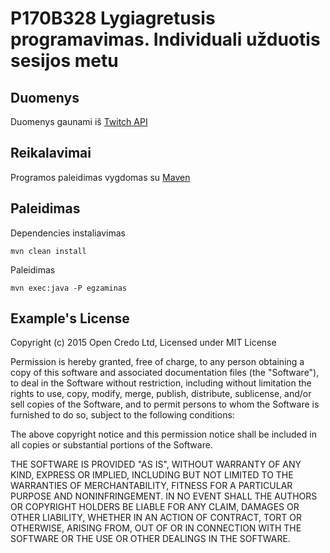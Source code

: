 # P170B328 Lygiagretusis programavimas. Individuali užduotis sesijos metu

## Duomenys

Duomenys gaunami iš [Twitch API](https://api.twitch.tv/helix/streams)

## Reikalavimai

Programos paleidimas vygdomas su [Maven](http://apache.mirror.vu.lt/apache/maven/maven-3/3.6.3/binaries/apache-maven-3.6.3-bin.zip)


## Paleidimas

Dependencies instaliavimas
```
mvn clean install
```

Paleidimas
```
mvn exec:java -P egzaminas
```


## Example's License

Copyright (c) 2015 Open Credo Ltd, Licensed under MIT License

Permission is hereby granted, free of charge, to any person obtaining a copy of this software and associated documentation files (the "Software"), to deal in the Software without restriction, including without limitation the rights to use, copy, modify, merge, publish, distribute, sublicense, and/or sell copies of the Software, and to permit persons to whom the Software is furnished to do so, subject to the following conditions:

The above copyright notice and this permission notice shall be included in all copies or substantial portions of the Software.

THE SOFTWARE IS PROVIDED "AS IS", WITHOUT WARRANTY OF ANY KIND, EXPRESS OR IMPLIED, INCLUDING BUT NOT LIMITED TO THE WARRANTIES OF MERCHANTABILITY, FITNESS FOR A PARTICULAR PURPOSE AND NONINFRINGEMENT. IN NO EVENT SHALL THE AUTHORS OR COPYRIGHT HOLDERS BE LIABLE FOR ANY CLAIM, DAMAGES OR OTHER LIABILITY, WHETHER IN AN ACTION OF CONTRACT, TORT OR OTHERWISE, ARISING FROM, OUT OF OR IN CONNECTION WITH THE SOFTWARE OR THE USE OR OTHER DEALINGS IN THE SOFTWARE.
